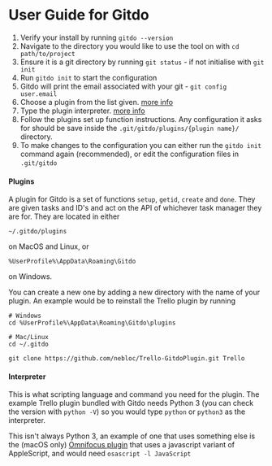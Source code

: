 # User Guide for Gitdo

1. Verify your install by running `gitdo --version`
1. Navigate to the directory you would like to use the tool on with `cd path/to/project`
1. Ensure it is a git directory by running `git status` - if not initialise with `git init`
1. Run `gitdo init` to start the configuration
1. Gitdo will print the email associated with your git - `git config user.email`
1. Choose a plugin from the list given. [more info](#plugins)
1. Type the plugin interpreter. [more info](#interpreter)
1. Follow the plugins set up function instructions. Any configuration it asks for should be save inside the `.git/gitdo/plugins/{plugin name}/` directory.
1. To make changes to the configuration you can either run the `gitdo init` command again (recommended), or edit the configuration files in `.git/gitdo`


#### Plugins
A plugin for Gitdo is a set of functions `setup`, `getid`, `create` and `done`. They are given tasks and ID's and act on the API of whichever task manager they are for. They are located in either
```
~/.gitdo/plugins
```
on MacOS and Linux, or
```
%UserProfile%\AppData\Roaming\Gitdo
```
on Windows.

You can create a new one by adding a new directory with the name of your plugin. An example would be to reinstall the Trello plugin by running
```
# Windows
cd %UserProfile%\AppData\Roaming\Gitdo\plugins

# Mac/Linux
cd ~/.gitdo

git clone https://github.com/nebloc/Trello-GitdoPlugin.git Trello
```

#### Interpreter
This is what scripting language and command you need for the plugin. The example Trello plugin bundled with Gitdo needs Python 3 (you can check the version with `python -V`) so you would type `python` or `python3` as the interpreter.

This isn't always Python 3, an example of one that uses something else is the (macOS only) [Omnifocus plugin](https://github.com/nebloc/Omnifocus-GitdoPlugin) that uses a javascript variant of AppleScript, and would need `osascript -l JavaScript` 
